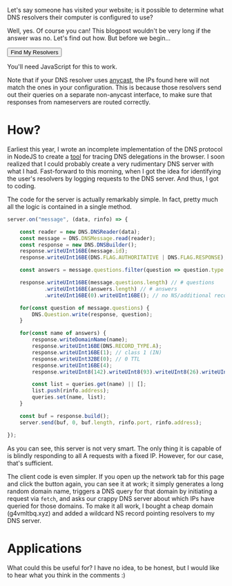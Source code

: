 Let's say someone has visited your website; is it possible to determine what DNS resolvers their computer is configured to use?

Well, yes. Of course you can! This blogpost wouldn't be very long if the answer was no. Let's find out how. But before we begin...

<button id="button">Find My Resolvers</button>

<noscript>You'll need JavaScript for this to work.</noscript>

<div id="resolvers">
</div>

Note that if your DNS resolver uses [anycast](https://en.wikipedia.org/wiki/Anycast), the IPs found here will not match the ones in your configuration. This is because those resolvers send out their queries on a separate non-anycast interface, to make sure that responses from nameservers are routed correctly. 

<script>

const randomid = () => {
    let str = "";
    for(let i = 0; i < 32; i++) {
        str += "abcdefghijklmnopqrstuvwxyz"[Math.floor(Math.random()*26)];
    }
    return str; 
};

const resolvers = document.getElementById("resolvers");

document.getElementById("button").addEventListener("click", async event => {
    
    resolvers.replaceChildren();
    const set = new Set();
    event.target.disabled = true;

    // keep track of # of requests since a new resolver was discovered
    let i = 0;

    while(true) {

        // hmm
        const name = `${randomid()}.g4vmltbq.xyz.`
        await fetch(`https://${name}/`).catch(() => {});
        
        i++;

        // retrieve who did it
        const resp = await (await fetch(`https://apis.bithole.dev/dns-query-addrs?name=${encodeURIComponent(name)}`)).json();
        for(const addr of resp) {
            if(set.has(addr)) continue;
            i = 0;
            set.add(addr);
            const span = document.createElement("span");
            span.textContent = addr;
            resolvers.append(span);
        }

        // stop if we've made 5 requests and no new resolvers found
        if(i == 10) {
            break;
        }

    }

    event.target.disabled = false;

});


</script>

# How?

Earliest this year, I wrote an incomplete implementation of the DNS protocol in NodeJS to create a [tool](https://bithole.dev/tools/dns/) for tracing DNS delegations in the browser. I soon realized that I could probably create a very rudimentary DNS server with what I had. Fast-forward to this morning, when I got the idea for identifying the user's resolvers by logging requests to the DNS server. And thus, I got to coding.

The code for the server is actually remarkably simple. In fact, pretty much all the logic is contained in a single method.

```js
server.on("message", (data, rinfo) => {

    const reader = new DNS.DNSReader(data);
    const message = DNS.DNSMessage.read(reader);
    const response = new DNS.DNSBuilder();
    response.writeUInt16BE(message.id);
    response.writeUInt16BE(DNS.FLAG.AUTHORITATIVE | DNS.FLAG.RESPONSE);

    const answers = message.questions.filter(question => question.type == DNS.RECORD_TYPE.A).map(question => question.domain);

    response.writeUInt16BE(message.questions.length) // # questions
            .writeUInt16BE(answers.length) // # answers
            .writeUInt16BE(0).writeUInt16BE(); // no NS/additional records

    for(const question of message.questions) {
        DNS.Question.write(response, question);
    }

    for(const name of answers) {
        response.writeDomainName(name);
        response.writeUInt16BE(DNS.RECORD_TYPE.A);
        response.writeUInt16BE(1); // class 1 (IN)
        response.writeUInt32BE(0); // 0 TTL
        response.writeUInt16BE(4);
        response.writeUInt8(142).writeUInt8(93).writeUInt8(26).writeUInt8(121);

        const list = queries.get(name) || [];
        list.push(rinfo.address);
        queries.set(name, list);
    }

    const buf = response.build();
    server.send(buf, 0, buf.length, rinfo.port, rinfo.address);

});
```

As you can see, this server is not very smart. The only thing it is capable of is blindly responding to all A requests with a fixed IP. However, for our case, that's sufficient.

The client code is even simpler. If you open up the network tab for this page and click the button again, you can see it at work; it simply generates a long random domain name, triggers a DNS query for that domain by initiating a request via `fetch`, and asks our crappy DNS server about which IPs have queried for those domains. To make it all work, I bought a cheap domain (g4vmltbq.xyz) and added a wildcard NS record pointing resolvers to my DNS server.

# Applications

What could this be useful for? I have no idea, to be honest, but I would like to hear what you think in the comments :)